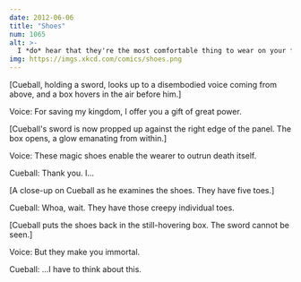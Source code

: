 ```yaml
---
date: 2012-06-06
title: "Shoes"
num: 1065
alt: >-
  I *do* hear that they're the most comfortable thing to wear on your feet since sliced bread.
img: https://imgs.xkcd.com/comics/shoes.png
---
```

[Cueball, holding a sword, looks up to a disembodied voice coming from above, and a box hovers in the air before him.]

Voice: For saving my kingdom, I offer you a gift of great power.

[Cueball's sword is now propped up against the right edge of the panel. The box opens, a glow emanating from within.]

Voice: These magic shoes enable the wearer to outrun death itself.

Cueball: Thank you. I...

[A close-up on Cueball as he examines the shoes. They have five toes.]

Cueball: Whoa, wait. They have those creepy individual toes.

[Cueball puts the shoes back in the still-hovering box. The sword cannot be seen.]

Voice: But they make you immortal.

Cueball: ...I have to think about this.